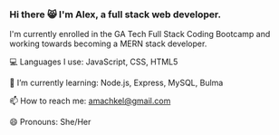 ### Hi there 😸 I'm Alex, a full stack web developer.

I'm currently enrolled in the GA Tech Full Stack Coding Bootcamp and working towards becoming a MERN stack developer. 

💻 Languages I use: JavaScript, CSS, HTML5

🌱 I’m currently learning: Node.js, Express, MySQL, Bulma

📫 How to reach me: amachkel@gmail.com

😄 Pronouns: She/Her
<!--
**amachkel/amachkel** is a ✨ _special_ ✨ repository because its `README.md` (this file) appears on your GitHub profile.

Here are some ideas to get you started:

- 🔭 I’m currently working on ...
- ...
- 👯 I’m looking to collaborate on ...
- 🤔 I’m looking for help with ...
- 💬 Ask me about ...
-  ...
-  ...
- ⚡ Fun fact: ...
-->
